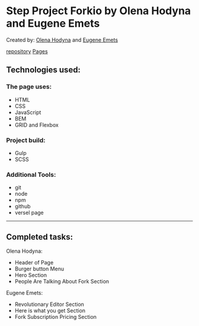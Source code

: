 # Step Project Forkio by Olena Hodyna and Eugene Emets

Created by: [Olena Hodyna](https://github.com/Aeternus2020) and [Eugene Emets](https://gitlab.com/expero1)

[repository](https://github.com/Aeternus2020/Step-Project-Forkio)
[Pages](https://step-project-forkio-nu.vercel.app/)
## Technologies used:

### The page uses:

- HTML
- CSS
- JavaScript
- BEM
- GRID and Flexbox

### Project build:

- Gulp
- SCSS

  
### Additional Tools:
- git
- node
- npm
- github
- versel page
---
## Completed tasks:

Olena Hodyna:

- Header of Page
- Burger button Menu
- Hero Section
- People Are Talking About Fork Section

Eugene Emets:

- Revolutionary Editor Section
- Here is what you get Section
- Fork Subscription Pricing Section
